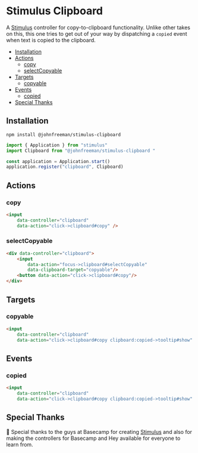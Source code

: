 # Stimulus Clipboard

A [Stimulus](https://github.com/hotwired/stimulus) controller for copy-to-clipboard functionality. Unlike other takes on this, this one tries to get out of your way by dispatching a `copied` event when text is copied to the clipboard.

* [Installation](#installation)
* [Actions](#actions)
    * [copy](#copy)
    * [selectCopyable](#selectCopyable)
* [Targets](#targets)
    * [copyable](#copyable)
* [Events](#events)
    * [copied](#copied)
* [Special Thanks](#special-thanks)

## Installation

```shell
npm install @johnfreeman/stimulus-clipboard 
```

```javascript
import { Application } from "stimulus"
import Clipboard from "@johnfreeman/stimulus-clipboard "

const application = Application.start()
application.register("clipboard", Clipboard)
```

## Actions

### copy

```html
<input
    data-controller="clipboard"
    data-action="click->clipboard#copy" />
```

### selectCopyable

```html
<div data-controller="clipboard">
    <input
        data-action="focus->clipboard#selectCopyable"
        data-clipboard-target="copyable"/>
    <button data-action="click->clipboard#copy"/>
</div>
```

## Targets

### copyable

```html
<input
    data-controller="clipboard"
    data-action="click->clipboard#copy clipboard:copied->tooltip#show" />
```

## Events

### copied

```html
<input
    data-controller="clipboard"
    data-action="click->clipboard#copy clipboard:copied->tooltip#show" />
```

## Special Thanks

🎉 Special thanks to the guys at Basecamp for creating [Stimulus](https://github.com/hotwired/stimulus) and also for making the controllers for Basecamp and Hey available for everyone to learn from.